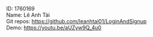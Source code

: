 ID: 1760169<br/>
Name: Lê Anh Tài<br/>
Git repos: https://github.com/leanhtai01/LoginAndSignup<br/>
Demo: https://youtu.be/aUZyw9Q_4u0
